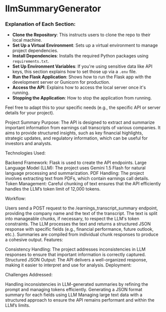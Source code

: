 # llmSummaryGenerator


### Explanation of Each Section:
- **Clone the Repository**: This instructs users to clone the repo to their local machine.
- **Set Up a Virtual Environment**: Sets up a virtual environment to manage project dependencies.
- **Install Dependencies**: Installs the required Python packages using `requirements.txt`.
- **Set Up Environment Variables**: If you're using sensitive data like API keys, this section explains how to set those up via a `.env` file.
- **Run the Flask Application**: Shows how to run the Flask app with the development server or Gunicorn for production.
- **Access the API**: Explains how to access the local server once it's running.
- **Stopping the Application**: How to stop the application from running.

Feel free to adapt this to your specific needs (e.g., the specific API or server details for your project).


Project Summary
Purpose: The API is designed to extract and summarize important information from earnings call transcripts of various companies. It aims to provide structured insights, such as key financial highlights, strategic updates, and regulatory information, which can be useful for investors and analysts.

Technologies Used:

Backend Framework: Flask is used to create the API endpoints.
Large Language Model (LLM): The project uses Gemini 1.5 Flash for natural language processing and summarization.
PDF Handling: The project involves extracting text from PDFs, which contain earnings call details.
Token Management: Careful chunking of text ensures that the API efficiently handles the LLM’s token limit of 12,000 tokens.

Workflow:

Users send a POST request to the /earnings_transcript_summary endpoint, providing the company name and the text of the transcript.
The text is split into manageable chunks, if necessary, to respect the LLM's token constraints.
The LLM processes the text and returns a structured JSON response with specific fields (e.g., financial performance, future outlook, etc.).
Summaries are compiled from individual chunk responses to produce a cohesive output.
Features:

Consistency Handling: The project addresses inconsistencies in LLM responses to ensure that important information is correctly captured.
Structured JSON Output: The API delivers a well-organized response, making it easier to interpret and use for analysis.
Deployment:

Challenges Addressed:

Handling inconsistencies in LLM-generated summaries by refining the prompt and managing tokens efficiently.
Generating a JSON format summary for each fields using LLM
Managing large text data with a structured approach to ensure the API remains performant and within the LLM’s limits.
